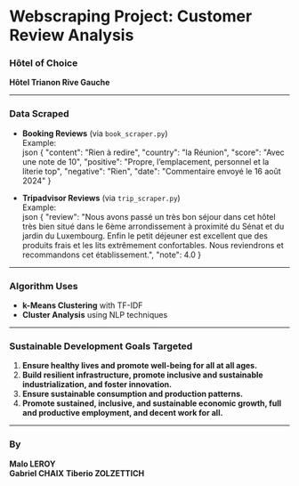 # Webscraping Project: Customer Review Analysis

### Hôtel of Choice  
**Hôtel Trianon Rive Gauche**

---

### Data Scraped  
- **Booking Reviews** (via `book_scraper.py`)  
  Example:  
  json
  {
    "content": "Rien à redire",
    "country": "la Réunion",
    "score": "Avec une note de 10",
    "positive": "Propre, l’emplacement, personnel et la literie top",
    "negative": "Rien",
    "date": "Commentaire envoyé le 16 août 2024"
  }
  

- **Tripadvisor Reviews** (via `trip_scraper.py`)  
  Example:  
  json
  {
    "review": "Nous avons passé un très bon séjour dans cet hôtel très bien situé dans le 6ème arrondissement à proximité du Sénat et du jardin du Luxembourg. Enfin le petit déjeuner est excellent que des produits frais et les lits extrêmement confortables. Nous reviendrons et recommandons cet établissement.",
    "note": 4.0
  }
  

---

### Algorithm Uses  
- **k-Means Clustering** with TF-IDF  
- **Cluster Analysis** using NLP techniques  

---

### Sustainable Development Goals Targeted  
1. **Ensure healthy lives and promote well-being for all at all ages.**  
2. **Build resilient infrastructure, promote inclusive and sustainable industrialization, and foster innovation.**  
3. **Ensure sustainable consumption and production patterns.**  
4. **Promote sustained, inclusive, and sustainable economic growth, full and productive employment, and decent work for all.**

---

### By  
**Malo LEROY**  
**Gabriel CHAIX**
**Tiberio ZOLZETTICH**
